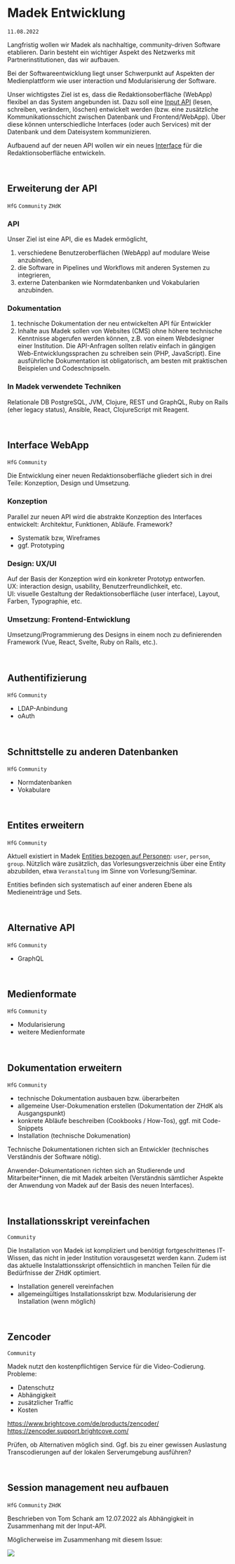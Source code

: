 # Madek Entwicklung

`11.08.2022`

Langfristig wollen wir Madek als nachhaltige, community-driven Software etablieren. Darin besteht ein wichtiger Aspekt des Netzwerks mit Partnerinstitutionen, das wir aufbauen.  

Bei der Softwareentwicklung liegt unser Schwerpunkt auf Aspekten der Medienplattform wie user interaction und Modularisierung der Software.  

Unser wichtigstes Ziel ist es, dass die Redaktionsoberfläche (WebApp) flexibel an das System angebunden ist. Dazu soll eine [Input API](#Erweiterung-der-API) (lesen, schreiben, verändern, löschen) entwickelt werden (bzw. eine zusätzliche Kommunikationsschicht zwischen Datenbank und Frontend/WebApp). Über diese können unterschiedliche Interfaces (oder auch Services) mit der Datenbank und dem Dateisystem kommunizieren.  

Aufbauend auf der neuen API wollen wir ein neues [Interface](#Interface-WebApp) für die Redaktionsoberfläche entwickeln.  

&nbsp; 

## Erweiterung der API
`HfG` `Community` `ZHdK`

### API
Unser Ziel ist eine API, die es Madek ermöglicht,
1. verschiedene Benutzeroberflächen (WebApp) auf modulare Weise anzubinden,
2. die Software in Pipelines und Workflows mit anderen Systemen zu integrieren,
3. externe Datenbanken wie Normdatenbanken und Vokabularien anzubinden.

### Dokumentation
1. technische Dokumentation der neu entwickelten API für Entwickler
2. Inhalte aus Madek sollen von Websites (CMS) ohne höhere technische Kenntnisse abgerufen werden können, z.B. von einem Webdesigner einer Institution. Die API-Anfragen sollten relativ einfach in gängigen Web-Entwicklungssprachen zu schreiben sein (PHP, JavaScript). Eine ausführliche Dokumentation ist obligatorisch, am besten mit praktischen Beispielen und Codeschnipseln.

### In Madek verwendete Techniken
Relationale DB PostgreSQL, JVM, Clojure, REST und GraphQL, Ruby on Rails (eher legacy status), Ansible, React, ClojureScript mit Reagent.

&nbsp;

## Interface WebApp
`HfG` `Community`

Die Entwicklung einer neuen Redaktionsoberfläche gliedert sich in drei Teile: Konzeption, Design und Umsetzung.

### Konzeption
Parallel zur neuen API wird die abstrakte Konzeption des Interfaces entwickelt: Architektur, Funktionen, Abläufe. Framework?
- Systematik bzw, Wireframes
- ggf. Prototyping

### Design: UX/UI
Auf der Basis der Konzeption wird ein konkreter Prototyp entworfen.  
UX: interaction design, usability, Benutzerfreundlichkeit, etc.  
UI: visuelle Gestaltung der Redaktionsoberfläche (user interface), Layout, Farben, Typographie, etc.

### Umsetzung: Frontend-Entwicklung
Umsetzung/Programmierung des Designs in einem noch zu definierenden Framework (Vue, React, Svelte, Ruby on Rails, etc.).

&nbsp; 


## Authentifizierung
`HfG` `Community`

- LDAP-Anbindung
- oAuth

&nbsp;


## Schnittstelle zu anderen Datenbanken
`HfG` `Community`

- Normdatenbanken
- Vokabulare

&nbsp;


## Entites erweitern
`HfG` `Community`

Aktuell existiert in Madek [Entities bezogen auf Personen](https://madek.readthedocs.io/en/latest/architecture/): `user`, `person`, `group`. Nützlich wäre zusätzlich, das Vorlesungsverzeichnis über eine Entity abzubilden, etwa `Veranstaltung` im Sinne von Vorlesung/Seminar. 

Entities befinden sich systematisch auf einer anderen Ebene als Medieneinträge und Sets. 

&nbsp;


## Alternative API
`HfG` `Community`

- GraphQL

&nbsp;


## Medienformate
`HfG` `Community`

- Modularisierung
- weitere Medienformate

&nbsp;


## Dokumentation erweitern
`HfG` `Community`

- technische Dokumentation ausbauen bzw. überarbeiten
- allgemeine User-Dokumenation erstellen (Dokumentation der ZHdK als Ausgangspunkt)
- konkrete Abläufe beschreiben (Cookbooks / How-Tos), ggf. mit Code-Snippets
- Installation (technische Dokumenation)

Technische Dokumentationen richten sich an Entwickler (technisches Verständnis der Software nötig). 

Anwender-Dokumentationen richten sich an Studierende und Mitarbeiter\*innen, die mit Madek arbeiten (Verständnis sämtlicher Aspekte der Anwendung von Madek auf der Basis des neuen Interfaces). 

&nbsp;


## Installationsskript vereinfachen
`Community`

Die Installation von Madek ist kompliziert und benötigt fortgeschrittenes IT-Wissen, das nicht in jeder Institution vorausgesetzt werden kann. Zudem ist das aktuelle Instalattionsskript offensichtlich in manchen Teilen für die Bedürfnisse der ZHdK optimiert. 

- Installation generell vereinfachen
- allgemeingültiges Installationsskript bzw. Modularisierung der Installation (wenn möglich)

&nbsp;


## Zencoder
`Community`

Madek nutzt den kostenpflichtigen Service für die Video-Codierung. Probleme:
- Datenschutz
- Abhängigkeit
- zusätzlicher Traffic
- Kosten

https://www.brightcove.com/de/products/zencoder/  
https://zencoder.support.brightcove.com/

Prüfen, ob Alternativen möglich sind. Ggf. bis zu einer gewissen Auslastung Transcodierungen auf der lokalen Serverumgebung ausführen?

&nbsp;


## Session management neu aufbauen
`HfG` `Community` `ZHdK`

Beschrieben von Tom Schank am 12.07.2022 als Abhängigkeit in Zusammenhang mit der Input-API.

Möglicherweise im Zusammenhang mit diesem Issue:

![](img/session-error.jpg)
